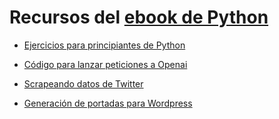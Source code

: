 # Recursos del [ebook de Python](https://macachan.gumroad.com/l/cqvnso)

- [Ejercicios para principiantes de Python](https://github.com/maca-chan/python-ejercicios)

- [Código para lanzar peticiones a Openai](https://github.com/maca-chan/wp-import)
- [Scrapeando datos de Twitter](https://github.com/maca-chan/scraping_twitta)
- [Generación de portadas para Wordpress](https://github.com/maca-chan/eBookPython/blob/main/generarPortada.py)
